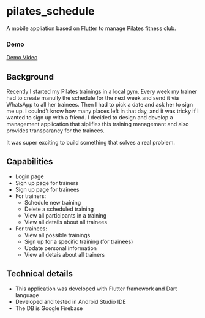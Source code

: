 # pilates_schedule
A mobile appliation based on Flutter to manage Pilates fitness club.

### Demo
[Demo Video](https://drive.google.com/file/d/1FSss6iL_FQ1MJ0buUx7ULM7Es-qFfqxq/view?usp=sharing)

## Background
Recently I started my Pilates trainings in a local gym. Every week my trainer had to create manully the schedule for the next week and send it via WhatsApp to all her trainees. Then I had to pick a date and ask her to sign me up. I coulnd't know how many places left in that day, and it was tricky if I wanted to sign up with a friend. I decided to design and develop a management application that siplifies this training managemant and also provides transparancy for the trainees.

It was super exciting to build something that solves a real problem.

## Capabilities
* Login page
* Sign up page for trainers
* Sign up page for trainees
* For trainers:
  * Schedule new training
  * Delete a scheduled training
  * View all participants in a training
  * View all details about all trainees
* For trainees:
  * View all possible trainings
  * Sign up for a specific training (for trainees)
  * Update personal information
  * View all detais about all trainers

## Technical details
* This application was developed with Flutter framework and Dart language
* Developed and tested in Android Studio IDE
* The DB is Google Firebase
